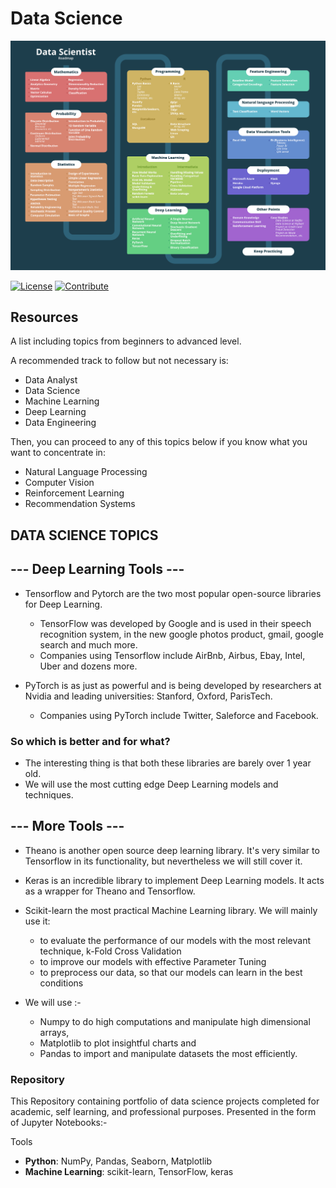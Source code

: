# Data Science 

![datascienceroadmap](https://github.com/cybergeekgyan/Data-Science-Portfolio/blob/main/img/Data-Science-Roadmap.png)

[![License](https://img.shields.io/badge/License-CC0%201.0%20Universal-brightgreen.svg?style=flat-square)](https://github.com/66daysofdata/License)
[![Contribute](https://img.shields.io/badge/PRs-Contributions%20are%20Welcome-blue.svg?style=flat-square)](https://github.com/66daysofdata/Welcome-to-the-community)


## Resources

A list including topics from beginners to advanced level.

A recommended track to follow but not necessary is:

- Data Analyst
- Data Science
- Machine Learning
- Deep Learning
- Data Engineering

Then, you can proceed to any of this topics below if you know what you want to concentrate in:

- Natural Language Processing
- Computer Vision
- Reinforcement Learning
- Recommendation Systems

## DATA SCIENCE TOPICS




## --- Deep Learning Tools ---
 
 - Tensorflow and Pytorch are the two most popular open-source libraries for Deep Learning. 
      - TensorFlow was developed by Google and is used in their speech recognition system, in the new google photos product, 
        gmail, google search and much more. 
      - Companies using Tensorflow include AirBnb, Airbus, Ebay, Intel, Uber and dozens more. 


 - PyTorch is as just as powerful and is being developed by researchers at Nvidia and leading universities: Stanford, Oxford, ParisTech. 
      - Companies using PyTorch include Twitter, Saleforce and Facebook.

### So which is better and for what? 

 - The interesting thing is that both these libraries are barely over 1 year old.
 - We will use the most cutting edge Deep Learning models and techniques.


## --- More Tools ---

 - Theano is another open source deep learning library. It's very similar to Tensorflow in its functionality, but nevertheless we will still cover it.

 - Keras is an incredible library to implement Deep Learning models. It acts as a wrapper for Theano and Tensorflow. 

 - Scikit-learn the most practical Machine Learning library. We will mainly use it:  
     - to evaluate the performance of our models with the most relevant technique, k-Fold Cross Validation
     - to improve our models with effective Parameter Tuning
     - to preprocess our data, so that our models can learn in the best conditions

- We will use :- 
   - Numpy to do high computations and manipulate high dimensional arrays, 
   - Matplotlib to plot insightful charts and 
   - Pandas to import and manipulate datasets the most efficiently.

### Repository

This Repository containing portfolio of data science projects completed for academic, self learning, and professional purposes. 
Presented in the form of Jupyter Notebooks:-

Tools
  - **Python**: NumPy, Pandas, Seaborn, Matplotlib
  - **Machine Learning**: scikit-learn, TensorFlow, keras
